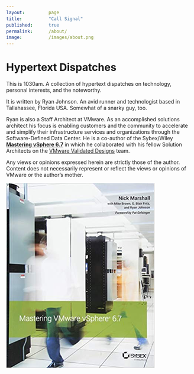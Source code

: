 ```yaml
---
layout:         page
title:          "Call Signal"
published:      true
permalink:      /about/
image:          /images/about.png
---
```


# Hypertext Dispatches

This is 1030am. A collection of hypertext dispatches on technology, personal interests, and the noteworthy.

It is written by Ryan Johnson. An avid runner and technologist based in Tallahassee, Florida USA. Somewhat of a snarky guy, too.

Ryan is also a Staff Architect at VMware. As an accomplished solutions architect his focus is enabling customers and the community to accelerate and simplify their infrastructure services and organizations through the Software-Defined Data Center. He is a co-author of the Sybex/Wiley <strong>[Mastering vSphere 6.7](https://www.amazon.com/Mastering-VMware-vSphere-Nick-Marshall/dp/1119512948)</strong> in which he collaborated with his fellow Solution Architects on the [VMware Validated Designs](http://vmware.com/go/vvd-docs) team.

Any views or opinions expressed herein are strictly those of the author. Content does not necessarily represent or reflect the views or opinions of VMware or the author’s mother.

[![Mastering vSphere 6.7](/images/book-mastering-vsphere-6-7.jpg)](https://www.amazon.com/Mastering-VMware-vSphere-Nick-Marshall/dp/1119512948)
